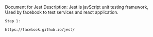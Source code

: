 
Document for Jest
    Description: Jest is javScript unit testing framework, Used by facebook to test services and react application.
    
    Step 1: 
    
    https://facebook.github.io/jest/